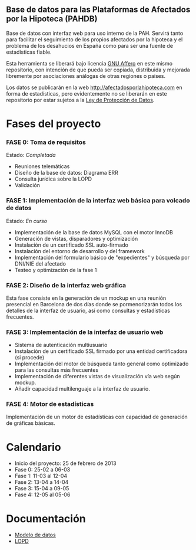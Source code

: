 Base de datos para las Plataformas de Afectados por la Hipoteca (PAHDB)
-----------------------------------------------------------------------

Base de datos con interfaz web para uso interno de la PAH. Servirá tanto para facilitar
el seguimiento de los propios afectados por la hipoteca y el problema de los desahucios
en España como para ser una fuente de estadísticas fiable.

Esta herramienta se liberará bajo licencia [GNU Affero](http://es.wikipedia.org/wiki/GNU_Affero_General_Public_License) en este mismo repositorio, con intención de que 
pueda ser copiada, distribuida y mejorada libremente por asociaciones análogas de otras
regiones o paises.

Los datos se publicarán en la web http://afectadosporlahipoteca.com en forma de estadísticas,
pero evidentemente no se liberarán en este repositorio por estar sujetos a la [Ley de Protección
de Datos](doc/legal/).

Fases del proyecto
==================

### FASE 0: Toma de requisitos
Estado: *Completada*
*  Reuniones telemáticas
*  Diseño de la base de datos: Diagrama ERR
*  Consulta jurídica sobre la LOPD
*  Validación

### FASE 1: Implementación de la interfaz web básica para volcado de datos
Estado: *En curso*
*  Implementación de la base de datos MySQL con el motor InnoDB
*  Generación de vistas, disparadores y optimización
*  Instalación de un certificado SSL auto-firmado
*  Instalación del entorno de desarrollo y del framework
*  Implementación del formulario básico de "expedientes" y búsqueda por DNI/NIE del afectado
*  Testeo y optimización de la fase 1

### FASE 2: Diseño de la interfaz web gráfica
Esta fase consiste en la generación de un mockup en una reunión presencial en Barcelona de dos
días donde se pormenorizarán todos los detalles de la interfaz de usuario, así como consultas y
estadísticas frecuentes.

### FASE 3: Implementación de la interfaz de usuario web
*  Sistema de autenticación multiusuario
*  Instalación de un certificado SSL firmado por una entidad certificadora (si procede)
*  Implementación del motor de búsqueda tanto general como optimizado para las consultas más frecuentes
*  Implementación de diferentes vistas de visualización vía web según mockup.
*  Añadir capacidad multilenguaje a la interfaz de usuario.

### FASE 4: Motor de estadísticas
Implementación de un motor de estadísticas con capacidad de generación de gráficas básicas.

Calendario
==========

*  Inicio del proyecto: 25 de febrero de 2013
*  Fase 0: 25-02 a 06-03
*  Fase 1: 11-03 al 12-04
*  Fase 2: 13-04 a 14-04
*  Fase 3: 15-04 a 09-05
*  Fase 4: 12-05 al 05-06

Documentación
=============
*  [Modelo de datos](doc/database/)
*  [LOPD](doc/legal/)
